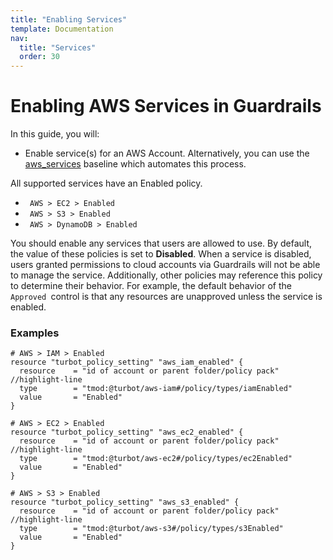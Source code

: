 ```yaml
---
title: "Enabling Services"
template: Documentation
nav:
  title: "Services"
  order: 30
---
```


# Enabling AWS Services in Guardrails

In this guide, you will:

- Enable service(s) for an AWS Account. Alternatively, you can use the <a href="https://github.com/turbot/guardrails-samples/tree/main/baselines/aws/aws_service_enabled">aws_services</a> baseline which automates this process.

All supported services have an Enabled policy.

<div className="example">
  <ul>
    <li><code> AWS > EC2 > Enabled </code></li>
    <li><code> AWS > S3 > Enabled </code></li>
    <li><code> AWS > DynamoDB > Enabled </code></li>
  </ul>
</div>

You should enable any services that users are allowed to use. By default, the
value of these policies is set to **Disabled**. When a service is disabled,
users granted permissions to cloud accounts via Guardrails will not be able to
manage the service. Additionally, other policies may reference this policy to
determine their behavior. For example, the default behavior of the
`Approved `control is that any resources are unapproved unless the service is
enabled.

### Examples

```hcl
# AWS > IAM > Enabled
resource "turbot_policy_setting" "aws_iam_enabled" {
  resource    = "id of account or parent folder/policy pack"   //highlight-line
  type        = "tmod:@turbot/aws-iam#/policy/types/iamEnabled"
  value       = "Enabled"
}

# AWS > EC2 > Enabled
resource "turbot_policy_setting" "aws_ec2_enabled" {
  resource    = "id of account or parent folder/policy pack"   //highlight-line
  type        = "tmod:@turbot/aws-ec2#/policy/types/ec2Enabled"
  value       = "Enabled"
}

# AWS > S3 > Enabled
resource "turbot_policy_setting" "aws_s3_enabled" {
  resource    = "id of account or parent folder/policy pack"   //highlight-line
  type        = "tmod:@turbot/aws-s3#/policy/types/s3Enabled"
  value       = "Enabled"
}
```
